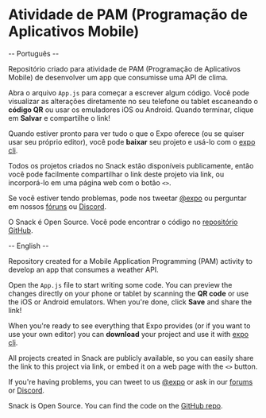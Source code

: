 # Atividade de PAM (Programação de Aplicativos Mobile)

-- Português --

Repositório criado para atividade de PAM (Programação de Aplicativos Mobile) de desenvolver um app que consumisse uma API de clima.

Abra o arquivo `App.js` para começar a escrever algum código. Você pode visualizar as alterações diretamente no seu telefone ou tablet escaneando o **código QR** ou usar os emuladores iOS ou Android. Quando terminar, clique em **Salvar** e compartilhe o link!

Quando estiver pronto para ver tudo o que o Expo oferece (ou se quiser usar seu próprio editor), você pode **baixar** seu projeto e usá-lo com o [expo cli](https://docs.expo.dev/get-started/installation/#expo-cli).

Todos os projetos criados no Snack estão disponíveis publicamente, então você pode facilmente compartilhar o link deste projeto via link, ou incorporá-lo em uma página web com o botão `<>`.

Se você estiver tendo problemas, pode nos tweetar [@expo](https://twitter.com/expo) ou perguntar em nossos [fóruns](https://forums.expo.dev/c/expo-dev-tools/61) ou [Discord](https://chat.expo.dev/).

O Snack é Open Source. Você pode encontrar o código no [repositório GitHub](https://github.com/expo/snack).

-- English --

Repository created for a Mobile Application Programming (PAM) activity to develop an app that consumes a weather API.

Open the `App.js` file to start writing some code. You can preview the changes directly on your phone or tablet by scanning the **QR code** or use the iOS or Android emulators. When you're done, click **Save** and share the link!

When you're ready to see everything that Expo provides (or if you want to use your own editor) you can **download** your project and use it with [expo cli](https://docs.expo.dev/get-started/installation/#expo-cli).

All projects created in Snack are publicly available, so you can easily share the link to this project via link, or embed it on a web page with the `<>` button.

If you're having problems, you can tweet to us [@expo](https://twitter.com/expo) or ask in our [forums](https://forums.expo.dev/c/expo-dev-tools/61) or [Discord](https://chat.expo.dev/).

Snack is Open Source. You can find the code on the [GitHub repo](https://github.com/expo/snack).
